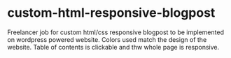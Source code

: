 # custom-html-responsive-blogpost
Freelancer job for custom html/css responsive blogpost to be implemented on wordpress powered website.
Colors used match the design of the website.
Table of contents is clickable and thw whole page is responsive.
